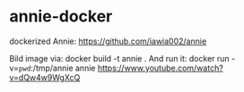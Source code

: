 # annie-docker
dockerized Annie: https://github.com/iawia002/annie

Bild image via: docker build -t annie .
And run it: docker run -v=`pwd`:/tmp/annie annie https://www.youtube.com/watch?v=dQw4w9WgXcQ 
